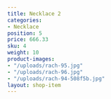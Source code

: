```yaml
---
title: Necklace 2
categories:
- Necklace
position: 5
price: 666.33
sku: 4
weight: 10
product-images:
- "/uploads/rach-95.jpg"
- "/uploads/rach-96.jpg"
- "/uploads/rach-94-508f5b.jpg"
layout: shop-item
---
```


